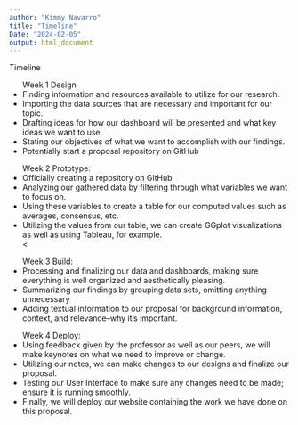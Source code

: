 ```yaml
---
author: "Kimmy Navarro"
title: "Timeline"
Date: "2024-02-05"
output: html_document
---
```


Timeline
<ul>Week 1 Design
<li>Finding information and resources available to utilize for our research.</li>
<li>Importing the data sources that are necessary and important for our topic.</li>
<li>Drafting ideas for how our dashboard will be presented and what key ideas we
want to use.</li>
<li>Stating our objectives of what we want to accomplish with our findings.</li>
<li>Potentially start a proposal repository on GitHub</li>
</ul>

<ul>Week 2 Prototype:
 <li>Officially creating a repository on GitHub</li>
 <li>Analyzing our gathered data by filtering through what variables we want to focus
on.</li>
 <li>Using these variables to create a table for our computed values such as averages,
consensus, etc.</li>
 <li>Utilizing the values from our table, we can create GGplot visualizations as well
as using Tableau, for example.</li><</ul>

<ul>Week 3 Build:
<li>Processing and finalizing our data and dashboards, making sure everything is well organized and aesthetically pleasing.</li>
<li>Summarizing our findings by grouping data sets, omitting anything unnecessary</li>
<li>Adding textual information to our proposal for background information, context, and relevance–why it’s important.</li></ul>

<ul>Week 4 Deploy:
<li>Using feedback given by the professor as well as our peers, we will make
keynotes on what we need to improve or change.</li>
<li>Utilizing our notes, we can make changes to our designs and finalize our
proposal.</li>
<li>Testing our User Interface to make sure any changes need to be made; ensure it is
running smoothly.</li>
<li>Finally, we will deploy our website containing the work we have done on this
proposal.</li>

